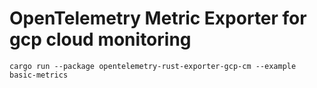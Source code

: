 # OpenTelemetry Metric Exporter for gcp cloud monitoring

`cargo run --package opentelemetry-rust-exporter-gcp-cm --example basic-metrics`